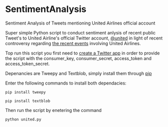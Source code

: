 # SentimentAnalysis
Sentiment Analysis of Tweets mentioning United Airlines official account

Super simple Python script to conduct sentiment anlysis of recent public Tweet's to United Airline's official Twitter account, [@united](https://twitter.com/united) in light of recent controversy regarding [the recent events](https://www.nytimes.com/2017/04/14/business/united-airlines-passenger-doctor.html) involving United Airlines.

Top run this script you first need to [create a Twitter app](https://apps.twitter.com/) in order to provide the script with the consumer_key, consumer_secret, access_token and access_token_secret.

Depenancies are Tweepy and Textblob, simply install them through [pip](https://pip.pypa.io/en/stable/installing/)

Enter the following commands to install both dependacies:
```
pip install tweepy
```
```
pip install textblob
```
Then run the script by enetering the command
```
python united.py
```
